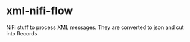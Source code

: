 # xml-nifi-flow

NiFi stuff to process XML messages. They are converted to json and cut into Records.
